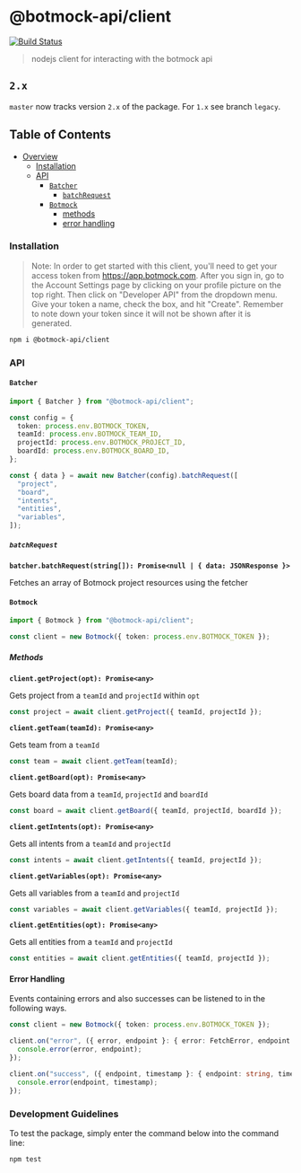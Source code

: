 # @botmock-api/client

[![Build Status](https://dev.azure.com/botmock/client/_apis/build/status/Botmock.botmock-js?branchName=master)](https://dev.azure.com/botmock/client/_build/latest?definitionId=3&branchName=master)

> nodejs client for interacting with the botmock api

## **`2.x`**

`master` now tracks version `2.x` of the package. For `1.x` see branch `legacy`.

## Table of Contents

* [Overview](#overview)
  * [Installation](#installation)
  * [API](#api)
    * [`Batcher`](#batcher)
      * [`batchRequest`](#batch-request)
    * [`Botmock`](#botmock)
      * [methods](#methods)
      * [error handling](#error-handling)

### Installation

> Note: In order to get started with this client, you'll need to get your access token from https://app.botmock.com. After you sign in, go to the Account Settings page by clicking on your profile picture on the top right. Then click on "Developer API" from the dropdown menu. Give your token a name, check the box, and hit "Create". Remember to note down your token since it will not be shown after it is generated.

```bash
npm i @botmock-api/client
```

### API

#### `Batcher`

```ts
import { Batcher } from "@botmock-api/client";

const config = {
  token: process.env.BOTMOCK_TOKEN,
  teamId: process.env.BOTMOCK_TEAM_ID,
  projectId: process.env.BOTMOCK_PROJECT_ID,
  boardId: process.env.BOTMOCK_BOARD_ID,
};

const { data } = await new Batcher(config).batchRequest([
  "project",
  "board",
  "intents",
  "entities",
  "variables",
]);
```

##### `batchRequest`

**`batcher.batchRequest(string[]): Promise<null | { data: JSONResponse }>`**

Fetches an array of Botmock project resources using the fetcher

#### `Botmock`

```ts
import { Botmock } from "@botmock-api/client";

const client = new Botmock({ token: process.env.BOTMOCK_TOKEN });
```

##### Methods

**`client.getProject(opt): Promise<any>`**

Gets project from a `teamId` and `projectId` within `opt`

```ts
const project = await client.getProject({ teamId, projectId });
```

**`client.getTeam(teamId): Promise<any>`**

Gets team from a `teamId`

```ts
const team = await client.getTeam(teamId);
```

**`client.getBoard(opt): Promise<any>`**

Gets board data from a `teamId`, `projectId` and `boardId`

```ts
const board = await client.getBoard({ teamId, projectId, boardId });
```

**`client.getIntents(opt): Promise<any>`**

Gets all intents from a `teamId` and `projectId`

```ts
const intents = await client.getIntents({ teamId, projectId });
```

**`client.getVariables(opt): Promise<any>`**

Gets all variables from a `teamId` and `projectId`

```ts
const variables = await client.getVariables({ teamId, projectId });
```

**`client.getEntities(opt): Promise<any>`**

Gets all entities from a `teamId` and `projectId`

```ts
const entities = await client.getEntities({ teamId, projectId });
```

#### Error Handling

Events containing errors and also successes can be listened to in the following ways.

```ts
const client = new Botmock({ token: process.env.BOTMOCK_TOKEN });

client.on("error", ({ error, endpoint }: { error: FetchError, endpoint: string }) => {
  console.error(error, endpoint);
});

client.on("success", ({ endpoint, timestamp }: { endpoint: string, timestamp: number }) => {
  console.error(endpoint, timestamp);
});
```

### Development Guidelines

To test the package, simply enter the command below into the command line:

```shell
npm test
```
